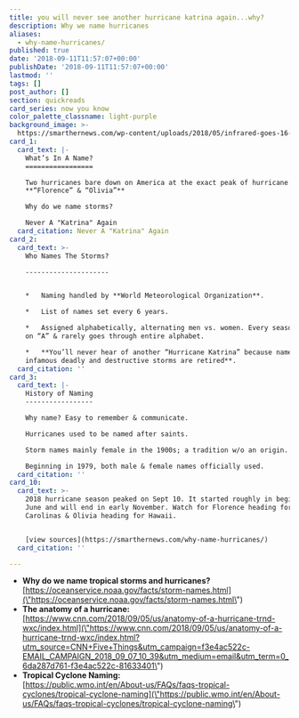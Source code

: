 ```yaml
---
title: you will never see another hurricane katrina again...why?
description: Why we name hurricanes
aliases:
  - why-name-hurricanes/
published: true
date: '2018-09-11T11:57:07+00:00'
publishDate: '2018-09-11T11:57:07+00:00'
lastmod: ''
tags: []
post_author: []
section: quickreads
card_series: now you know
color_palette_classname: light-purple
background_image: >-
  https://smarthernews.com/wp-content/uploads/2018/05/infrared-goes-16-harvey.png
card_1:
  card_text: |-
    What’s In A Name?
    =================

    Two hurricanes bare down on America at the exact peak of hurricane season:  
    **“Florence” & “Olivia”**

    Why do we name storms?

    Never A "Katrina" Again
  card_citation: Never A "Katrina" Again
card_2:
  card_text: >-
    Who Names The Storms?

    ---------------------


    *   Naming handled by **World Meteorological Organization**.

    *   List of names set every 6 years.

    *   Assigned alphabetically, alternating men vs. women. Every season starts
    on “A” & rarely goes through entire alphabet.

    *   **You’ll never hear of another “Hurricane Katrina” because names of
    infamous deadly and destructive storms are retired**.
  card_citation: ''
card_3:
  card_text: |-
    History of Naming
    -----------------

    Why name? Easy to remember & communicate.

    Hurricanes used to be named after saints.

    Storm names mainly female in the 1900s; a tradition w/o an origin.

    Beginning in 1979, both male & female names officially used.
  card_citation: ''
card_10:
  card_text: >-
    2018 hurricane season peaked on Sept 10. It started roughly in beginning of
    June and will end in early November. Watch for Florence heading for the
    Carolinas & Olivia heading for Hawaii.


    [view sources](https://smarthernews.com/why-name-hurricanes/)
  card_citation: ''

---
```

*   **Why do we name tropical storms and hurricanes?**  
    [https://oceanservice.noaa.gov/facts/storm-names.html](\"https://oceanservice.noaa.gov/facts/storm-names.html\")
*   **The anatomy of a hurricane:**  
    [https://www.cnn.com/2018/09/05/us/anatomy-of-a-hurricane-trnd-wxc/index.html](\"https://www.cnn.com/2018/09/05/us/anatomy-of-a-hurricane-trnd-wxc/index.html?utm_source=CNN+Five+Things&utm_campaign=f3e4ac522c-EMAIL_CAMPAIGN_2018_09_07_10_39&utm_medium=email&utm_term=0_6da287d761-f3e4ac522c-81633401\")
*   **Tropical Cyclone Naming:**  
    [https://public.wmo.int/en/About-us/FAQs/faqs-tropical-cyclones/tropical-cyclone-naming](\"https://public.wmo.int/en/About-us/FAQs/faqs-tropical-cyclones/tropical-cyclone-naming\")